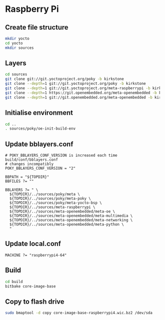 # Raspberry Pi

## Create file structure

```bash
mkdir yocto
cd yocto
mkdir sources
```

## Layers

```bash
cd sources
git clone git://git.yoctoproject.org/poky -b kirkstone 
git clone --depth=1 git://git.yoctoproject.org/poky -b kirkstone 
git clone --depth=1 git://git.yoctoproject.org/meta-raspberrypi -b kirkstone
git clone --depth=1 https://git.openembedded.org/meta-openembedded -b kirkstone
git clone --depth=1 git://git.openembedded.org/meta-openembedded -b kirkstone
```

## Initialise environment

```bash
cd .. 
. sources/poky/oe-init-build-env
```

## Update bblayers.conf

```
# POKY_BBLAYERS_CONF_VERSION is increased each time build/conf/bblayers.conf
# changes incompatibly
POKY_BBLAYERS_CONF_VERSION = "2"

BBPATH = "${TOPDIR}"
BBFILES ?= ""

BBLAYERS ?= " \
  ${TOPDIR}/../sources/poky/meta \
  ${TOPDIR}/../sources/poky/meta-poky \
  ${TOPDIR}/../sources/poky/meta-yocto-bsp \
  ${TOPDIR}/../sources/meta-raspberrypi \
  ${TOPDIR}/../sources/meta-openembedded/meta-oe \
  ${TOPDIR}/../sources/meta-openembedded/meta-multimedia \
  ${TOPDIR}/../sources/meta-openembedded/meta-networking \
  ${TOPDIR}/../sources/meta-openembedded/meta-python \
  "
```

## Update local.conf

```
MACHINE ?= "raspberrypi4-64"
```

## Build

```bash
cd build
bitbake core-image-base
```

## Copy to flash drive

```bash
sudo bmaptool -d copy core-image-base-raspberrypi4.wic.bz2 /dev/sda
```
